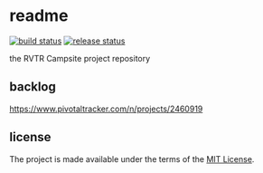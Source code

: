 # readme

[![build status](https://github.com/rvtr/rvtr-campsite/workflows/build/badge.svg)](https://github.com/rvtr/rvtr-campsite/actions?query=workflow%3Abuild)
[![release status](https://github.com/rvtr/rvtr-campsite/workflows/release/badge.svg)](https://github.com/rvtr/rvtr-campsite/actions?query=workflow%3Arelease)

the RVTR Campsite project repository

## backlog

<https://www.pivotaltracker.com/n/projects/2460919>

## license

The project is made available under the terms of the [MIT License][license_mit].

[license_mit]: https://github.com/rvtr/rvtr-campsite/blob/main/LICENSE 'mit license'
